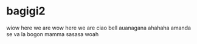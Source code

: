 # bagigi2
wiow
here we are
wow here we are
ciao bell
auanagana
ahahaha
amanda
se va la bogon
mamma
sasasa
woah
